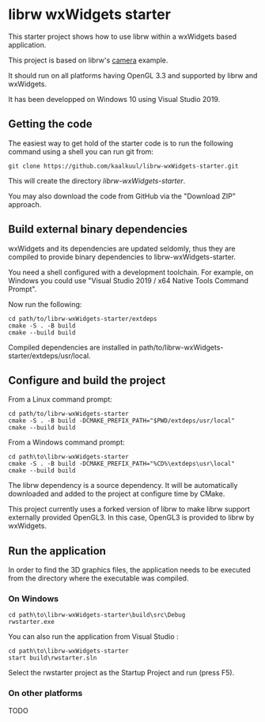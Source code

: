 # librw wxWidgets starter

This starter project shows how to use librw within a wxWidgets based application.

This project is based on librw's [camera](https://github.com/aap/librw/tree/master/tools/camera) example.

It should run on all platforms having OpenGL 3.3 and supported by librw and wxWidgets.

It has been developped on Windows 10 using Visual Studio 2019.

## Getting the code

The easiest way to get hold of the starter code is to run the following command using a shell you can run git from:

```
git clone https://github.com/kaalkuul/librw-wxWidgets-starter.git
```

This will create the directory _librw-wxWidgets-starter_.

You may also download the code from GitHub via the "Download ZIP" approach.

## Build external binary dependencies

wxWidgets and its dependencies are updated seldomly, thus they are compiled to provide binary dependencies to librw-wxWidgets-starter.

You need a shell configured with a development toolchain. For example, on Windows you could use "Visual Studio 2019 / x64 Native Tools Command Prompt".

Now run the following:

```
cd path/to/librw-wxWidgets-starter/extdeps
cmake -S . -B build
cmake --build build
```

Compiled dependencies are installed in path/to/librw-wxWidgets-starter/extdeps/usr/local.

## Configure and build the project

From a Linux command prompt:

```
cd path/to/librw-wxWidgets-starter
cmake -S . -B build -DCMAKE_PREFIX_PATH="$PWD/extdeps/usr/local"
cmake --build build
```

From a Windows command prompt:

```
cd path\to\librw-wxWidgets-starter
cmake -S . -B build -DCMAKE_PREFIX_PATH="%CD%\extdeps\usr\local"
cmake --build build
```

The librw dependency is a source dependency.
It will be automatically downloaded and added to the project at configure time by CMake.

This project currently uses a forked version of librw to make librw support externally provided OpenGL3. In this case, OpenGL3 is provided to librw by wxWidgets.

## Run the application

In order to find the 3D graphics files, the application needs to be executed from the directory where the executable was compiled.

### On Windows

```
cd path\to\librw-wxWidgets-starter\build\src\Debug
rwstarter.exe
```

You can also run the application from Visual Studio :

```
cd path\to\librw-wxWidgets-starter
start build\rwstarter.sln
```

Select the rwstarter project as the Startup Project and run (press F5).

### On other platforms

TODO
